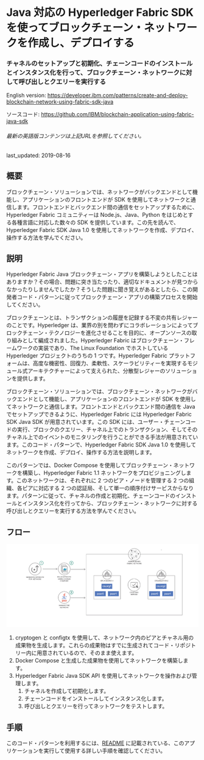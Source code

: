 # Java 対応の Hyperledger Fabric SDK を使ってブロックチェーン・ネットワークを作成し、デプロイする

### チャネルのセットアップと初期化、チェーンコードのインストールとインスタンス化を行って、ブロックチェーン・ネットワークに対して呼び出しとクエリーを実行する

English version: https://developer.ibm.com/patterns/create-and-deploy-blockchain-network-using-fabric-sdk-java
  
ソースコード: https://github.com/IBM/blockchain-application-using-fabric-java-sdk

###### 最新の英語版コンテンツは上記URLを参照してください。
last_updated: 2019-08-16

 
## 概要

ブロックチェーン・ソリューションでは、ネットワークがバックエンドとして機能し、アプリケーションのフロントエンドが SDK を使用してネットワークと通信します。フロントエンドとバックエンド間の通信をセットアップするために、Hyperledger Fabric コミュニティーは Node.js、Java、Python をはじめとする各種言語に対応した数々の SDK を提供しています。この先を読んで、Hyperledger Fabric SDK Java 1.0 を使用してネットワークを作成、デプロイ、操作する方法を学んでください。

## 説明

Hyperledger Fabric Java ブロックチェーン・アプリを構築しようとしたことはありますか？その場合、問題に突き当たったり、適切なドキュメントが見つからなかったりしませんでしたか？そうした問題に聞き覚えがあるとしたら、この開発者コード・パターンに従ってブロックチェーン・アプリの構築プロセスを開始してください。

ブロックチェーンとは、トランザクションの履歴を記録する不変の共有レジャーのことです。Hyperledger は、業界の別を問わずにコラボレーションによってブロックチェーン・テクノロジーを進化させることを目的に、オープンソースの取り組みとして編成されました。Hyperledger Fabric はブロックチェーン・フレームワークの実装であり、The Linux Foundation でホストしている Hyperledger プロジェクトのうちの 1 つです。Hyperledger Fabric プラットフォームは、高度な機密性、回復力、柔軟性、スケーラビリティーを実現するモジュール式アーキテクチャーによって支えられた、分散型レジャーのソリューションを提供します。

ブロックチェーン・ソリューションでは、ブロックチェーン・ネットワークがバックエンドとして機能し、アプリケーションのフロントエンドが SDK を使用してネットワークと通信します。フロントエンドとバックエンド間の通信を Java でセットアップできるように、Hyperledger Fabric には Hyperledger Fabric SDK Java SDK が用意されています。この SDK には、ユーザー・チェーンコードの実行、ブロックのクエリー、チャネル上でのトランザクション、そしてそのチャネル上でのイベントのモニタリングを行うことができる手法が用意されています。このコード・パターンで、Hyperledger Fabric SDK Java 1.0 を使用してネットワークを作成、デプロイ、操作する方法を説明します。

このパターンでは、Docker Compose を使用してブロックチェーン・ネットワークを構築し、Hyperledger Fabric 1.1 ネットワークをプロビジョニングします。このネットワークは、それぞれに 2 つのピア・ノードを管理する 2 つの組織、各ピアに対応する 2 つの認証局、そして単一の順序付けサービスからなります。パターンに従って、チャネルの作成と初期化、チェーンコードのインストールとインスタンス化を行ってから、ブロックチェーン・ネットワークに対する呼び出しとクエリーを実行する方法を学んでください。

## フロー

![フリー](./images/arch-create-deploy-blockchain.png)

1. cryptogen と configtx を使用して、ネットワーク内のピアとチャネル用の成果物を生成します。これらの成果物はすでに生成されてコード・リポジトリー内に用意されているので、そのまま使えます。
1. Docker Compose と生成した成果物を使用してネットワークを構築します。
1. Hyperledger Fabric Java SDK API を使用してネットワークを操作および管理します。
   1. チャネルを作成して初期化します。
   1. チェーンコードをインストールしてインスタンス化します。
   1. 呼び出しとクエリーを行ってネットワークをテストします。

## 手順

このコード・パターンを利用するには、[README](https://github.com/IBM/blockchain-application-using-fabric-java-sdk) に記載されている、このアプリケーションを実行して使用する詳しい手順を確認してください。
